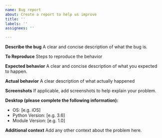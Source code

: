 ```yaml
---
name: Bug report
about: Create a report to help us improve
title: ''
labels: ''
assignees: ''

---
```


**Describe the bug**
A clear and concise description of what the bug is.

**To Reproduce**
Steps to reproduce the behavior

**Expected behavior**
A clear and concise description of what you expected to happen.

**Actual behavior**
 A clear description of what actually happened

**Screenshots**
If applicable, add screenshots to help explain your problem.

**Desktop (please complete the following information):**
 - OS: [e.g. iOS]
 - Python Version: [e.g. 3.6]
 - Module Version: [e.g. 1.0]

**Additional context**
Add any other context about the problem here.
